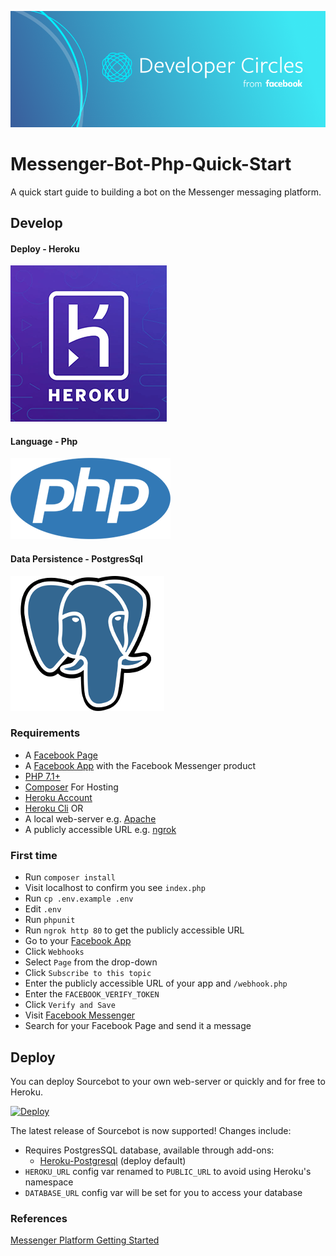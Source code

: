 ![alt text](https://raw.githubusercontent.com/DeveloperCircleHarare/Messenger-Bot-Php-Quick-Start/master/images/banner.png)

# Messenger-Bot-Php-Quick-Start

A quick start guide to building a bot on the Messenger messaging platform.

## <a name="develop"></a> Develop

#### Deploy - Heroku
![Heroku](https://raw.githubusercontent.com/DeveloperCircleHarare/Messenger-Bot-Php-Quick-Start/master/images/heroku.png)

#### Language - Php
![Php](https://raw.githubusercontent.com/DeveloperCircleHarare/Messenger-Bot-Php-Quick-Start/master/images/php.png)

#### Data Persistence - PostgresSql
![Postgres](https://raw.githubusercontent.com/DeveloperCircleHarare/Messenger-Bot-Php-Quick-Start/master/images/postgresql_logo.png)

### Requirements
- A [Facebook Page](https://web.facebook.com/pages/create)
- A [Facebook App](https://developers.facebook.com/apps/) with the Facebook Messenger product
- [PHP 7.1+](http://php.net/downloads.php)
- [Composer](https://getcomposer.org/)
For Hosting
- [Heroku Account](https://signup.heroku.com/dc)
- [Heroku Cli](https://devcenter.heroku.com/articles/heroku-cli)
OR
- A local web-server e.g. [Apache](https://www.apache.org/dyn/closer.cgi)
- A publicly accessible URL e.g. [ngrok](https://ngrok.com/)

### First time

- Run `composer install`
- Visit localhost to confirm you see `index.php`
- Run `cp .env.example .env`
- Edit `.env`
- Run `phpunit`
- Run `ngrok http 80` to get the publicly accessible URL
- Go to your [Facebook App](https://developers.facebook.com/apps/)
- Click `Webhooks`
- Select `Page` from the drop-down
- Click `Subscribe to this topic`
- Enter the publicly accessible URL of your app and `/webhook.php`
- Enter the `FACEBOOK_VERIFY_TOKEN`
- Click `Verify and Save`
- Visit [Facebook Messenger](https://messenger.com)
- Search for your Facebook Page and send it a message

## <a name="deploy"></a> Deploy

You can deploy Sourcebot to your own web-server or quickly and for free to Heroku.

[![Deploy](https://www.herokucdn.com/deploy/button.svg)](https://heroku.com/deploy)

The latest release of Sourcebot is now supported! Changes include:

  * Requires PostgresSQL database, available through add-ons:
    * [Heroku-Postgresql](https://elements.heroku.com/addons/heroku-postgresql) (deploy default)
  * `HEROKU_URL` config var renamed to `PUBLIC_URL` to avoid using Heroku's namespace
  * `DATABASE_URL` config var will be set for you to access your database

### References 
[Messenger Platform Getting Started](https://developers.facebook.com/docs/messenger-platform/getting-started/app-setup/)
